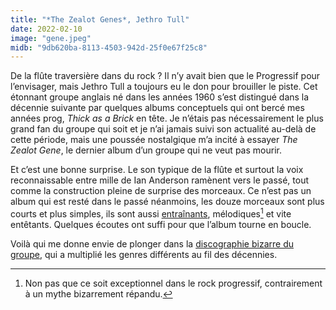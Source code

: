 ```yaml
---
title: "*The Zealot Genes*, Jethro Tull"
date: 2022-02-10
image: "gene.jpeg"
midb: "9db620ba-8113-4503-942d-25f0e67f25c8"
---
```


De la flûte traversière dans du rock ? Il n’y avait bien que le Progressif pour l’envisager, mais Jethro Tull a toujours eu le don pour brouiller le piste. Cet étonnant groupe anglais né dans les années 1960 s’est distingué dans la décennie suivante par quelques albums conceptuels qui ont bercé mes années prog, *Thick as a Brick* en tête. Je n’étais pas nécessairement le plus grand fan du groupe qui soit et je n’ai jamais suivi son actualité au-delà de cette période, mais une poussée nostalgique m’a incité à essayer *The Zealot Gene*, le dernier album d’un groupe qui ne veut pas mourir. 

Et c’est une bonne surprise. Le son typique de la flûte et surtout la voix reconnaissable entre mille de Ian Anderson ramènent vers le passé, tout comme la construction pleine de surprise des morceaux. Ce n’est pas un album qui est resté dans le passé néanmoins, les douze morceaux sont plus courts et plus simples, ils sont aussi [entraînants](https://www.youtube.com/watch?v=1APwlHY50vo), mélodiques[^1] et vite entêtants. Quelques écoutes ont suffi pour que l’album tourne en boucle.

Voilà qui me donne envie de plonger dans la [discographie bizarre du groupe](https://fr.m.wikipedia.org/wiki/Discographie_de_Jethro_Tull), qui a multiplié les genres différents au fil des décennies. 

[^1]: Non pas que ce soit exceptionnel dans le rock progressif, contrairement à un mythe bizarrement répandu. 